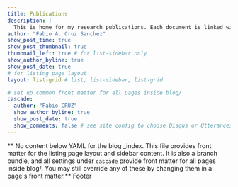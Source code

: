 ```yaml
---
title: Publications
description: |
  This is home for my research publications. Each document is linked with accompanying preprints, posters, and/or additional pieces.
author: "Fabio A. Cruz Sanchez"
show_post_time: true
show_post_thumbnail: true
thumbnail_left: true # for list-sidebar only
show_author_byline: true
show_post_date: true
# for listing page layout
layout: list-grid # list, list-sidebar, list-grid

# set up common front matter for all pages inside blog/
cascade:
  author: "Fabio CRUZ"
  show_author_byline: true
  show_post_date: true
  show_comments: false # see site config to choose Disqus or Utterances
---
```


** No content below YAML for the blog _index. This file provides front matter for the listing page layout and sidebar content. It is also a branch bundle, and all settings under `cascade` provide front matter for all pages inside blog/. You may still override any of these by changing them in a page's front matter.**
Footer